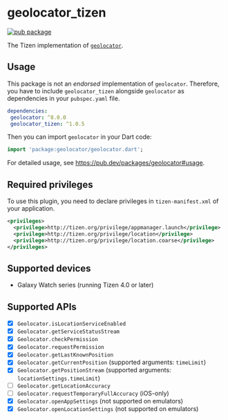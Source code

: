 # geolocator_tizen

[![pub package](https://img.shields.io/pub/v/geolocator_tizen.svg)](https://pub.dev/packages/geolocator_tizen)

The Tizen implementation of [`geolocator`](https://github.com/Baseflow/flutter-geolocator/tree/master/geolocator).

## Usage

 This package is not an _endorsed_ implementation of `geolocator`. Therefore, you have to include `geolocator_tizen` alongside `geolocator` as dependencies in your `pubspec.yaml` file.

 ```yaml
dependencies:
  geolocator: ^8.0.0
  geolocator_tizen: ^1.0.5
```

Then you can import `geolocator` in your Dart code:

```dart
import 'package:geolocator/geolocator.dart';
```

For detailed usage, see https://pub.dev/packages/geolocator#usage.

## Required privileges

To use this plugin, you need to declare privileges in `tizen-manifest.xml` of your application.

``` xml
<privileges>
  <privilege>http://tizen.org/privilege/appmanager.launch</privilege>
  <privilege>http://tizen.org/privilege/location</privilege>
  <privilege>http://tizen.org/privilege/location.coarse</privilege>
</privileges>
```

## Supported devices

- Galaxy Watch series (running Tizen 4.0 or later)

## Supported APIs

- [x] `Geolocator.isLocationServiceEnabled`
- [x] `Geolocator.getServiceStatusStream`
- [x] `Geolocator.checkPermission`
- [x] `Geolocator.requestPermission`
- [x] `Geolocator.getLastKnownPosition`
- [x] `Geolocator.getCurrentPosition` (supported arguments: `timeLimit`)
- [x] `Geolocator.getPositionStream` (supported arguments: `locationSettings.timeLimit`)
- [ ] `Geolocator.getLocationAccuracy`
- [ ] `Geolocator.requestTemporaryFullAccuracy` (iOS-only)
- [x] `Geolocator.openAppSettings` (not supported on emulators)
- [x] `Geolocator.openLocationSettings` (not supported on emulators)
